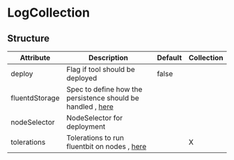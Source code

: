 # LogCollection 
 

## Structure 
 

| Attribute      | Description                                                                    | Default | Collection  |
| -------------- | ------------------------------------------------------------------------------ | ------- | ----------  |
| deploy         | Flag if tool should be deployed                                                |  false  |             |
| fluentdStorage | Spec to define how the persistence should be handled , [here](storage/Spec.md) |         |             |
| nodeSelector   | NodeSelector for deployment                                                    |         |             |
| tolerations    | Tolerations to run fluentbit on nodes , [here](toleration/Toleration.md)       |         | X           |